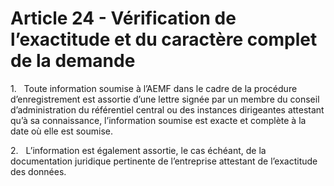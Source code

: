 # Article 24 - Vérification de l’exactitude et du caractère complet de la demande


1.   Toute information soumise à l’AEMF dans le cadre de la procédure d’enregistrement est assortie d’une lettre signée par un membre du conseil d’administration du référentiel central ou des instances dirigeantes attestant qu’à sa connaissance, l’information soumise est exacte et complète à la date où elle est soumise.

2.   L’information est également assortie, le cas échéant, de la documentation juridique pertinente de l’entreprise attestant de l’exactitude des données.
